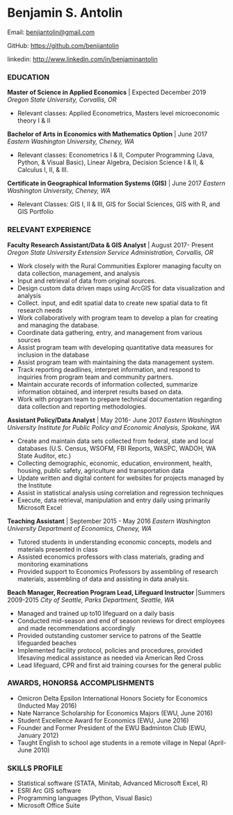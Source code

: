 # Benjamin S. Antolin

Email: benjiantolin@gmail.com

GitHub: https://github.com/benjiantolin

linkedin: http://www.linkedin.com/in/benjaminantolin

### EDUCATION
**Master of Science in Applied Economics** | Expected December 2019
_Oregon State University, Corvallis, OR_
- Relevant classes: Applied Econometrics, Masters level microeconomic theory I & II

**Bachelor of Arts in Economics with Mathematics Option** | June 2017
_Eastern Washington University, Cheney, WA_
-	Relevant classes: Econometrics I & II, Computer Programming (Java, Python, & Visual Basic), Linear Algebra, Decision Science I & II, & Calculus I, II, & III.

**Certificate in Geographical Information Systems (GIS)** | June 2017
_Eastern Washington University, Cheney, WA_
-	Relevant Classes: GIS I, II & III, GIS for Social Sciences, GIS with R, and GIS Portfolio

### RELEVANT EXPERIENCE
**Faculty Research Assistant/Data & GIS Analyst** | August 2017- Present
_Oregon State University Extension Service Administration, Corvallis, OR_
-	Work closely with the Rural Communities Explorer managing faculty on data collection, management, and analysis
-	Input and retrieval of data from original sources.
-	Design custom data driven maps using ArcGIS for data visualization and analysis
-	Collect. input, and edit spatial data to create new spatial data to fit research needs
-	Work collaboratively with program team to develop a plan for creating and managing the database.
-	Coordinate data gathering, entry, and management from various sources
-	Assist program team with developing quantitative data measures for inclusion in the database
-	Assist program team with maintaining the data management system.
-	Track reporting deadlines, interpret information, and respond to inquiries from program team and community partners.
-	Maintain accurate records of information collected, summarize information obtained, and interpret results based on data.
-	Work with program team to prepare technical documentation regarding data collection and reporting methodologies.

**Assistant Policy/Data Analyst** | May 2016- June 2017
_Eastern Washington University Institute for Public Policy and Economic Analysis, Spokane, WA_
-	Create and maintain data sets collected from federal, state and local databases (U.S. Census, WSOFM, FBI Reports, WASPC, WADOH, WA State Auditor, etc.)
-	Collecting demographic, economic, education, environment, health, housing, public safety, agriculture and transportation data
-	Update written and digital content for websites for projects managed by the Institute
-	Assist in statistical analysis using correlation and regression techniques
-	Execute, data retrieval, manipulation and entry daily using primarily Microsoft Excel

**Teaching Assistant** | September 2015 - May 2016
_Eastern Washington University Department of Economics, Cheney, WA_
-	Tutored students in understanding economic concepts, models and materials presented in class
-	Assisted economics professors with class materials, grading and monitoring examinations
-	Provided support to Economics Professors by assembling of research materials, assembling of data and assisting in data analysis.

**Beach Manager, Recreation Program Lead, Lifeguard Instructor** |Summers 2009-2015
_City of Seattle, Parks Department, Seattle, WA_
-	Managed and trained up to10 lifeguard on a daily basis
-	Conducted mid-season and end of season reviews for direct employees and made recommendations accordingly
-	Provided outstanding customer service to patrons of the Seattle lifeguarded beaches
-	Implemented facility protocol, policies and procedures, provided lifesaving medical assistance as needed via American Red Cross
-	Lead lifeguard, CPR and first aid training courses for the general public

### AWARDS, HONORS& ACCOMPLISHMENTS
-	Omicron Delta Epsilon International Honors Society for Economics (Inducted May 2016)
-	Nate Narrance Scholarship for Economics Majors (EWU, June 2016)
-	Student Excellence Award for Economics (EWU, June 2016)
-	Founder and Former President of the EWU Badminton Club (EWU, January 2012)
-	Taught English to school age students in a remote village in Nepal (April-June 2010)

### SKILLS PROFILE
-	Statistical software (STATA, Minitab, Advanced Microsoft Excel, R)
-	ESRI Arc GIS software
-	Programming languages (Python, Visual Basic)
-	Microsoft Office Suite
